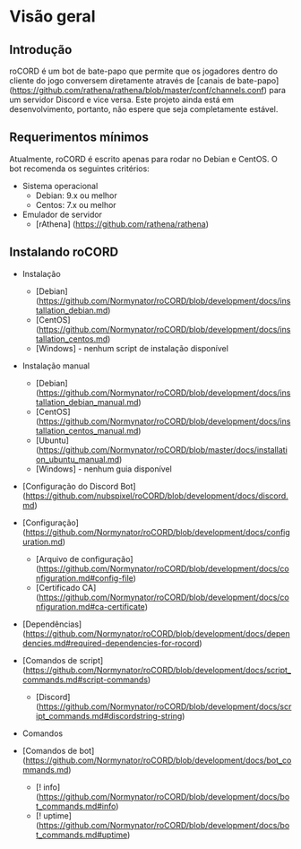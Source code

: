 # Visão geral
## Introdução
roCORD é um bot de bate-papo que permite que os jogadores dentro do cliente do jogo conversem diretamente através de [canais de bate-papo] (https://github.com/rathena/rathena/blob/master/conf/channels.conf) para um servidor Discord e vice versa. Este projeto ainda está em desenvolvimento, portanto, não espere que seja completamente estável.

## Requerimentos mínimos
Atualmente, roCORD é escrito apenas para rodar no Debian e CentOS. O bot recomenda os seguintes critérios:
- Sistema operacional
  - Debian: 9.x ou melhor
  - Centos: 7.x ou melhor
- Emulador de servidor
  - [rAthena] (https://github.com/rathena/rathena)
  
## Instalando roCORD
- Instalação
  - [Debian] (https://github.com/Normynator/roCORD/blob/development/docs/installation_debian.md)
  - [CentOS] (https://github.com/Normynator/roCORD/blob/development/docs/installation_centos.md)
  - [Windows] - nenhum script de instalação disponível
  
- Instalação manual
  - [Debian] (https://github.com/Normynator/roCORD/blob/development/docs/installation_debian_manual.md)
  - [CentOS] (https://github.com/Normynator/roCORD/blob/development/docs/installation_centos_manual.md)
  - [Ubuntu] (https://github.com/Normynator/roCORD/blob/master/docs/installation_ubuntu_manual.md)
  - [Windows] - nenhum guia disponível
  
- [Configuração do Discord Bot] (https://github.com/nubspixel/roCORD/blob/development/docs/discord.md)
- [Configuração] (https://github.com/Normynator/roCORD/blob/development/docs/configuration.md)
  - [Arquivo de configuração] (https://github.com/Normynator/roCORD/blob/development/docs/configuration.md#config-file)
  - [Certificado CA] (https://github.com/Normynator/roCORD/blob/development/docs/configuration.md#ca-certificate)
  
- [Dependências] (https://github.com/Normynator/roCORD/blob/development/docs/dependencies.md#required-dependencies-for-rocord)
- [Comandos de script] (https://github.com/Normynator/roCORD/blob/development/docs/script_commands.md#script-commands)
  - [Discord] (https://github.com/Normynator/roCORD/blob/development/docs/script_commands.md#discordstring-string)
  
- Comandos

- [Comandos de bot] (https://github.com/Normynator/roCORD/blob/development/docs/bot_commands.md)
  - [! info] (https://github.com/Normynator/roCORD/blob/development/docs/bot_commands.md#info)
  - [! uptime] (https://github.com/Normynator/roCORD/blob/development/docs/bot_commands.md#uptime)
